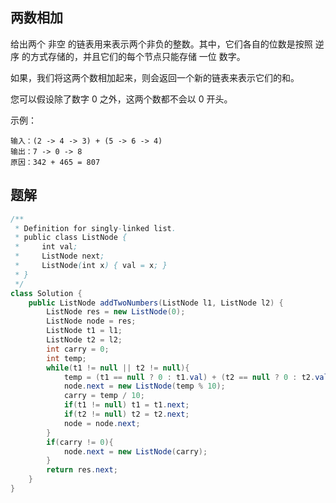 
## 两数相加

给出两个 非空 的链表用来表示两个非负的整数。其中，它们各自的位数是按照 逆序 的方式存储的，并且它们的每个节点只能存储 一位 数字。

如果，我们将这两个数相加起来，则会返回一个新的链表来表示它们的和。

您可以假设除了数字 0 之外，这两个数都不会以 0 开头。

示例：

```
输入：(2 -> 4 -> 3) + (5 -> 6 -> 4)
输出：7 -> 0 -> 8
原因：342 + 465 = 807
```

## 题解

```java
/**
 * Definition for singly-linked list.
 * public class ListNode {
 *     int val;
 *     ListNode next;
 *     ListNode(int x) { val = x; }
 * }
 */
class Solution {
    public ListNode addTwoNumbers(ListNode l1, ListNode l2) {
        ListNode res = new ListNode(0);
        ListNode node = res;
        ListNode t1 = l1;
        ListNode t2 = l2;
        int carry = 0;
        int temp;
        while(t1 != null || t2 != null){
            temp = (t1 == null ? 0 : t1.val) + (t2 == null ? 0 : t2.val) + carry;
            node.next = new ListNode(temp % 10);
            carry = temp / 10;
            if(t1 != null) t1 = t1.next;
            if(t2 != null) t2 = t2.next;
            node = node.next;
        }
        if(carry != 0){
            node.next = new ListNode(carry);
        }
        return res.next;
    }
}
```
